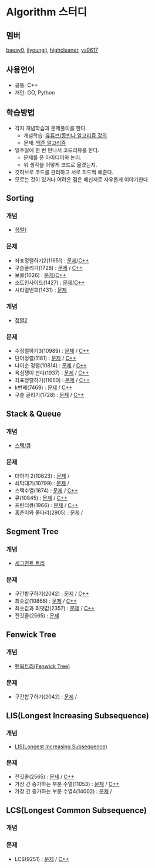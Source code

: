 # Algorithm 스터디
## 멤버
[baesy0](https://github.com/studyalgo/Seoyoung), [jiyoungjj](https://github.com/studyalgo/jiyoungjj), [highcleaner](https://github.com/studyalgo/highcleaner), [ys9617](https://github.com/studyalgo/ys9617)
## 사용언어
- 공통: C++
- 개인: GO, Python
## 학습방법
- 각자 개념학습과 문제풀이를 한다.
  - 개념학습: [유튜브/동빈나 알고리즘 강의](https://www.youtube.com/watch?v=qQ5iLNjpxSk&list=PLRx0vPvlEmdDHxCvAQS1_6XV4deOwfVrz)
  - 문제: [백준 알고리즘](https://www.acmicpc.net)
- 일주일에 한 번 만나서 코드리뷰를 한다.
  - 문제를 푼 아이디어와 논리.
  - 위 생각을 어떻게 코드로 옮겼는지.
- 깃허브로 코드를 관리하고 서로 피드백 해준다.
- 모르는 것이 있거나 어려운 점은 메신저로 자유롭게 이야기한다.
## Sorting
### 개념
- [정렬1](./docs/sorting/Sorting.md)
### 문제
- 좌표정렬하기2(11651) : [문제](https://www.acmicpc.net/problem/11651)/[C++](./docs/sorting/sortingCoord.cpp)
- 구슬굴리기(1728) : [문제](https://www.acmicpc.net/problem/1728) / [C++](./docs/sorting/rollingMarble.cpp)
- 보물(1026) : [문제](https://www.acmicpc.net/problem/1026)/[C++](./docs/sorting/treasure.cpp)
- 소트인사이드(1427) : [문제](https://www.acmicpc.net/problem/1427)/[C++](./docs/sorting/sortInside.cpp)
- 시리얼번호(1431) : [문제](https://www.acmicpc.net/problem/1431)
### 개념
- [정렬2](./docs/sorting/cppSTL.md)
### 문제
- 수정렬하기3(10989) : [문제](https://www.acmicpc.net/problem/10989) / [C++]()
- 단어정렬(1181) : [문제](https://www.acmicpc.net/problem/1181) / [C++](./docs/sorting/sortingWords.cpp)
- 나이순 정렬(10814) : [문제](https://www.acmicpc.net/problem/10814) / [C++](./docs/sorting/ageOrderedSorting.cpp)
- 욕심쟁이 판다(1937) : [문제](https://www.acmicpc.net/problem/1937) / [C++](./docs/sorting/greedyPanda.cpp)
- 좌표정렬하기(11650) : [문제](https://www.acmicpc.net/problem/11650) / [C++](./docs/sorting/sortingCoord.cpp)
- k번째(7469) : [문제](https://www.acmicpc.net/problem/7469) / [C++](./docs/sorting/kNum.cpp)
- 구슬 굴리기(1728) : [문제](https://www.acmicpc.net/problem/1728) / [C++](./docs/sorting/rollingMarble.cpp)

## Stack & Queue
### 개념
- [스택/큐](./docs/stack_queue/stackNqueue.md)
### 문제
- 더하기 2(10823) : [문제](https://www.acmicpc.net/problem/10823) /
- 쇠막대기(10799) : [문제](https://www.acmicpc.net/problem/10799) /
- 스택수열(1874) : [문제](https://www.acmicpc.net/problem/1874) / [C++](./docs/stack_queue/stackSequence.cpp)
- 큐(10845) : [문제](https://www.acmicpc.net/problem/10845) / [C++](./docs/stack_queue/queue.cpp)
- 프린터큐(1966) : [문제](https://www.acmicpc.net/problem/1966) / [C++](./docs/stack_queue/printerQueue.cpp)
- 홍준이와 울타리(2905) : [문제](https://www.acmicpc.net/problem/2905) /
## Segment Tree
### 개념
- [세그먼트 트리](https://www.acmicpc.net/blog/view/9)
### 문제
- 구간합구하기(2042) : [문제](https://www.acmicpc.net/problem/2042) / [C++](./docs/segmentTree/sectionSum.cpp)
- 최솟값(10868) : [문제](https://www.acmicpc.net/problem/10868) / [C++](./docs/segmentTree/minimumValue.cpp)
- 최솟값과 최댓값(2357) : [문제](https://www.acmicpc.net/problem/2357) / [C++](./docs/segmentTree/minmaxValue.cpp)
- 전깃줄(2565) : [문제](https://www.acmicpc.net/problem/2565)

## Fenwick Tree
### 개념
- [펜윅트리(Fenwick Tree)](https://www.acmicpc.net/blog/view/21)
### 문제
- 구간합구하기(2042) : [문제](https://www.acmicpc.net/problem/2042) /

## LIS(Longest Increasing Subsequence)
### 개념
- [LIS(Longest Increasing Subsequence)](https://dyngina.tistory.com/16)

### 문제
- 전깃줄(2565) : [문제](https://www.acmicpc.net/problem/2565) / [C++](./docs/LIS/electricWire.cpp)
- 가장 긴 증가하는 부분 수열(11053) : [문제](https://www.acmicpc.net/problem/11053) / [C++](./docs/LIS/lis1.cpp)
- 가장 긴 증가하는 부분 수열4(14002) : [문제](https://www.acmicpc.net/problem/14002) /

## LCS(Longest Common Subsequence)
### 개념
### 문제
- LCS(9251) : [문제](https://www.acmicpc.net/problem/9251) / [C++](docs/LCS/lcs.cpp)
